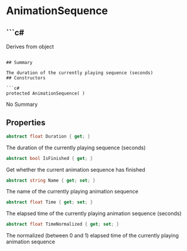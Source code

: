# AnimationSequence

## ```c#
Derives from object
```

## Summary

The duration of the currently playing sequence (seconds)
## Constructors

```c#
protected AnimationSequence( ) 
```
No Summary
## Properties

```c#
abstract float Duration { get; } 
```
The duration of the currently playing sequence (seconds)
```c#
abstract bool IsFinished { get; } 
```
Get whether the current animation sequence has finished
```c#
abstract string Name { get; set; } 
```
The name of the currently playing animation sequence
```c#
abstract float Time { get; set; } 
```
The elapsed time of the currently playing animation sequence (seconds)
```c#
abstract float TimeNormalized { get; set; } 
```
The normalized (between 0 and 1) elapsed time of the currently playing
animation sequence

